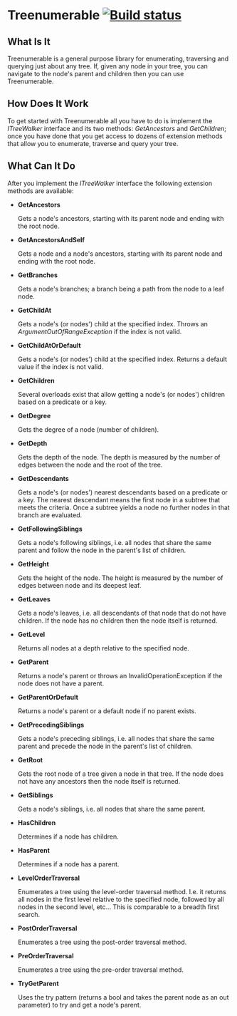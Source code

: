 # Treenumerable [![Build status](https://ci.appveyor.com/api/projects/status/t2k5sprexxmiq0ey)](https://ci.appveyor.com/project/JasonBoyd/treenumerable)

## What Is It
Treenumerable is a general purpose library for enumerating, traversing and querying just about any tree.  If, given any node in your tree, you can navigate to the node's parent and children then you can use Treenumerable.

## How Does It Work
To get started with Treenumerable all you have to do is implement the *ITreeWalker* interface and its two methods: *GetAncestors* and *GetChildren*; once you have done that you get access to dozens of extension methods that allow you to enumerate, traverse and query your tree.

## What Can It Do
After you implement the *ITreeWalker* interface the following extension methods are available:

- **GetAncestors**
  
  Gets a node's ancestors, starting with its parent node and ending with the root node.
  
- **GetAncestorsAndSelf**
  
  Gets a node and a node's ancestors, starting with its parent node and ending with the root node.

- **GetBranches**

  Gets a node's branches; a branch being a path from the node to a leaf node.
  
- **GetChildAt**

  Gets a node's (or nodes') child at the specified index.  Throws an *ArgumentOutOfRangeException* if the index is not valid.
  
- **GetChildAtOrDefault**

  Gets a node's (or nodes') child at the specified index.  Returns a default value if the index is not valid.
  
- **GetChildren**

  Several overloads exist that allow getting a node's (or nodes') children based on a predicate or a key.
  
- **GetDegree**

   Gets the degree of a node (number of children).
   
- **GetDepth**

  Gets the depth of the node.  The depth is measured by the number of edges between the node and the root of the tree.

- **GetDescendants**

  Gets a node's (or nodes') nearest descendants based on a predicate or a key.  The nearest descendant means the first node in a subtree that meets the criteria.  Once a subtree yields a node no further nodes in that branch are evaluated.
  
- **GetFollowingSiblings**

  Gets a node's following siblings, i.e. all nodes that share the same parent and follow the node in the parent's list of children.
  
- **GetHeight**

  Gets the height of the node.  The height is measured by the number of edges between node and its deepest leaf.

- **GetLeaves**

  Gets a node's leaves, i.e. all descendants of that node that do not have children.  If the node has no children then the node itself is returned.
  
- **GetLevel**

  Returns all nodes at a depth relative to the specified node.
  
- **GetParent**

  Returns a node's parent or throws an InvalidOperationException if the node does not have a parent.
  
- **GetParentOrDefault**

  Returns a node's parent or a default node if no parent exists.
  
- **GetPrecedingSiblings**

  Gets a node's preceding siblings, i.e. all nodes that share the same parent and precede the node in the parent's list of children.
  
- **GetRoot**

  Gets the root node of a tree given a node in that tree.  If the node does not have any ancestors then the node itself is returned.
  
- **GetSiblings**

  Gets a node's siblings, i.e. all nodes that share the same parent.
  
- **HasChildren**

  Determines if a node has children.
  
- **HasParent**

  Determines if a node has a parent.
  
- **LevelOrderTraversal**

  Enumerates a tree using the level-order traversal method.  I.e. it returns all nodes in the first level relative to the specified node, followed by all nodes in the second level, etc...  This is comparable to a breadth first search.

- **PostOrderTraversal**

  Enumerates a tree using the post-order traversal method.
  
- **PreOrderTraversal**

  Enumerates a tree using the pre-order traversal method.
  
- **TryGetParent**

  Uses the try pattern (returns a bool and takes the parent node as an out parameter) to try and get a node's parent.